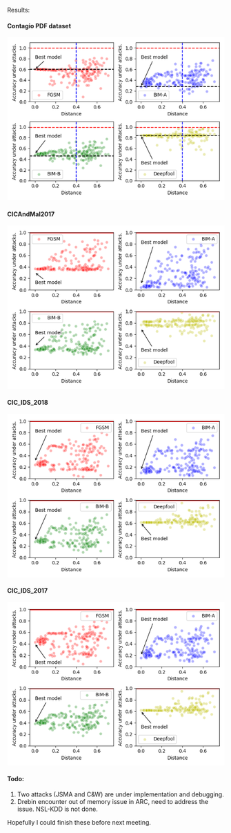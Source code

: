 Results:


#### Contagio PDF dataset

![Contagio PDF](https://github.com/ai-se/Patrick_Rui/blob/master/Rui/contagiopdf_gower_distance_update.png)

#### CICAndMal2017

![CICAndMal2017](https://github.com/ai-se/Patrick_Rui/blob/master/Rui/IDS2018_gower_distance.png)


#### CIC_IDS_2018

![CIC_IDS_2018](https://github.com/ai-se/Patrick_Rui/blob/master/Rui/CICAndMal2017_gower_distance.png)

#### CIC_IDS_2017

![CIC_IDS_2017](https://github.com/ai-se/Patrick_Rui/blob/master/Rui/IDS2017_gower_distance.png)


#### Todo:
1. Two attacks (JSMA and C&W) are under implementation and debugging.
2. Drebin encounter out of memory issue in ARC, need to address the issue. NSL-KDD is not done.

Hopefully I could finish these before next meeting.
